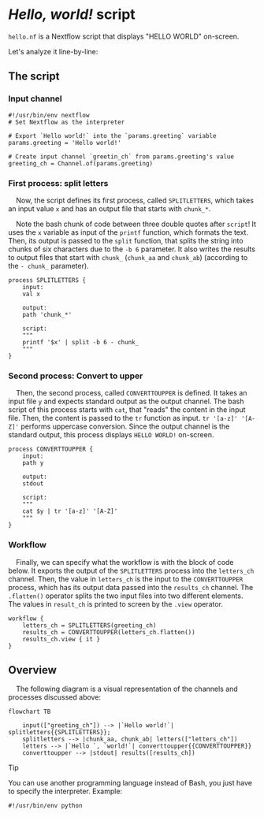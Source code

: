 # *Hello, world!* script

`hello.nf` is a Nextflow script that displays "HELLO WORLD" on-screen. 

Let's analyze it line-by-line:

## The script

### Input channel

```nextflow
#!/usr/bin/env nextflow  
# Set Nextflow as the interpreter 

# Export `Hello world!` into the `params.greeting` variable
params.greeting = 'Hello world!'

# Create input channel `greetin_ch` from params.greeting's value
greeting_ch = Channel.of(params.greeting) 
```

### First process: split letters

&nbsp;&nbsp;&nbsp;&nbsp;Now, the script defines its first process, called `SPLITLETTERS`, which takes an input value `x` and has an output file that starts with `chunk_*`. 

&nbsp;&nbsp;&nbsp;&nbsp;Note the bash chunk of code between three double quotes after `script`! It uses the `x` variable as input of the `printf` function, which formats the text. Then, its output is passed to the `split` function, that splits the string into chunks of six characters due to the `-b 6` parameter. It also writes the results to output files that start with `chunk_` (`chunk_aa` and `chunk_ab`) (according to the `- chunk_` parameter).

```nextflow
process SPLITLETTERS { 
    input: 
    val x 

    output: 
    path 'chunk_*' 

    script: 
    """
    printf '$x' | split -b 6 - chunk_
    """
} 
```

### Second process: Convert to upper

&nbsp;&nbsp;&nbsp;&nbsp;Then, the second process, called `CONVERTTOUPPER` is defined. It takes an input file `y` and expects standard output as the output channel. The bash script of this process starts with `cat`, that "reads" the content in the input file. Then, the content is passed to the `tr` function as input. `tr '[a-z]' '[A-Z]'` performs uppercase conversion. Since the output channel is the standard output, this process displays `HELLO WORLD!` on-screen.

```nextflow
process CONVERTTOUPPER { 
    input: 
    path y 

    output: 
    stdout 

    script: 
    """
    cat $y | tr '[a-z]' '[A-Z]'
    """
} 
```

### Workflow

&nbsp;&nbsp;&nbsp;&nbsp;Finally, we can specify what the workflow is with the block of code below. It exports the output of the `SPLITLETTERS` process into the  `letters_ch` channel. Then, the value in `letters_ch` is the input to the `CONVERTTOUPPER` process, which has its output data passed into the `results_ch` channel. The `.flatten()` operator splits the two input files into two different elements. The values in `result_ch` is printed to screen by the `.view` operator.  

```nextflow
workflow { 
    letters_ch = SPLITLETTERS(greeting_ch) 
    results_ch = CONVERTTOUPPER(letters_ch.flatten()) 
    results_ch.view { it } 
} 
```

## Overview

&nbsp;&nbsp;&nbsp;&nbsp;The following diagram is a visual representation of the channels and processes discussed above:

```mermaid
flowchart TB

    input(["greeting_ch"]) --> |`Hello world!`| splitletters{{SPLITLETTERS}};
    splitletters --> |chunk_aa, chunk_ab| letters(["letters_ch"])
    letters --> |`Hello `, `world!`| converttoupper{{CONVERTTOUPPER}}
    converttoupper --> |stdout| results([results_ch])

```



> [!TIP]
> You can use another programming language instead of Bash, you just have to specify the interpreter. Example:

```
#!/usr/bin/env python
```